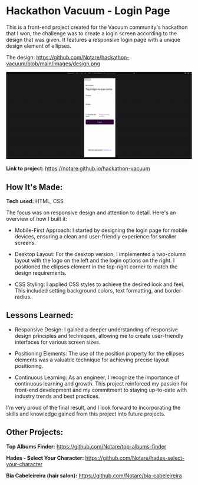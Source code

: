 # Hackathon Vacuum - Login Page

This is a front-end project created for the Vacuum community's hackathon that I won, the challenge was to create a login screen according to the design that was given. It features a responsive login page with a unique design element of ellipses.

The design: https://github.com/Notare/hackathon-vacuum/blob/main/images/design.png

<img src="./images/vacuum.gif" alt=""/>

**Link to project:** https://notare.github.io/hackathon-vacuum

## How It's Made:

**Tech used:** HTML, CSS

The focus was on responsive design and attention to detail. Here's an overview of how I built it:

- Mobile-First Approach: I started by designing the login page for mobile devices, ensuring a clean and user-friendly experience for smaller screens.

- Desktop Layout: For the desktop version, I implemented a two-column layout with the logo on the left and the login options on the right. I positioned the ellipses element in the top-right corner to match the design requirements.

- CSS Styling: I applied CSS styles to achieve the desired look and feel. This included setting background colors, text formatting, and border-radius.

## Lessons Learned:

- Responsive Design: I gained a deeper understanding of responsive design principles and techniques, allowing me to create user-friendly interfaces for various screen sizes.

- Positioning Elements: The use of the position property for the ellipses elements was a valuable technique for achieving precise layout positioning.

- Continuous Learning: As an engineer, I recognize the importance of continuous learning and growth. This project reinforced my passion for front-end development and my commitment to staying up-to-date with industry trends and best practices.

I'm very proud of the final result, and I look forward to incorporating the skills and knowledge gained from this project into future projects.

## Other Projects:

**Top Albums Finder:** https://github.com/Notare/top-albums-finder

**Hades - Select Your Character:** https://github.com/Notare/hades-select-your-character

**Bia Cabeleireira (hair salon):** https://github.com/Notare/bia-cabeleireira
